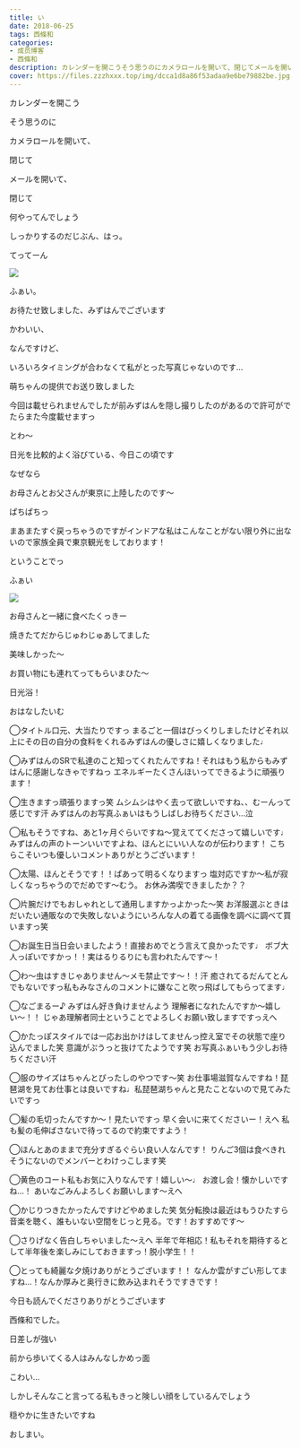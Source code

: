 ```yaml
---
title: い
date: 2018-06-25
tags: 西條和
categories: 
- 成员博客
- 西條和
description: カレンダーを開こうそう思うのにカメラロールを開いて、閉じてメールを開いて、閉じて...
cover: https://files.zzzhxxx.top/img/dcca1d8a86f53adaa9e6be79882be.jpg 
---
```













カレンダーを開こう












そう思うのに












カメラロールを開いて、




閉じて





メールを開いて、





閉じて










何やってんでしょう










しっかりするのだじぶん、はっ。








てってーん



![](https://files.zzzhxxx.top/img/dcca1d8a86f53adaa9e6be79882be.jpg)








ふぁい。








お待たせ致しました、みずはんでございます








かわいい、







なんですけど、









いろいろタイミングが合わなくて私がとった写真じゃないのです…












萌ちゃんの提供でお送り致しました










今回は載せられませんでしたが前みずはんを隠し撮りしたのがあるので許可がでたらまた今度載せますっ










とわ〜












日光を比較的よく浴びている、今日この頃です






なぜなら








お母さんとお父さんが東京に上陸したのです〜







ぱちぱちっ







まあまたすぐ戻っちゃうのですがインドアな私はこんなことがない限り外に出ないので家族全員で東京観光をしております！














ということでっ










ふぁい

![](https://files.zzzhxxx.top/img/dcca1d8a86f53adaa9e6be79882be-01.jpg)








お母さんと一緒に食べたくっきー










焼きたてだからじゅわじゅあしてました









美味しかった〜









お買い物にも連れてってもらいまひた〜












日光浴！













おはなしたいむ


◯タイトル口元、大当たりですっ
まるごと一個はびっくりしましたけどそれ以上にその日の自分の食料をくれるみずはんの優しさに嬉しくなりました♩





◯みずはんのSRで私達のこと知ってくれたんですね！それはもう私からもみずはんに感謝しなきゃですねっ
エネルギーたくさんほいってできるように頑張ります！







◯生きますっ頑張りますっ笑
ムシムシはやく去って欲しいですね、、むーんって感じです汗
みずはんのお写真ふぁいはもうしばしお待ちください…泣






◯私もそうですね、あと1ヶ月ぐらいですね〜覚えててくださって嬉しいです♩
みずはんの声のトーンいいですよね、ほんとにいい人なのが伝わります！
こちらこそいつも優しいコメントありがとうございます！








◯太陽、ほんとそうです！！ぱあって明るくなりますっ
塩対応ですか〜私が寂しくなっちゃうのでだめです〜むう。
お休み満喫できましたか？？





◯片腕だけでもおしゃれとして通用しますかっよかった〜笑
お洋服選ぶときはだいたい通販なので失敗しないようにいろんな人の着てる画像を調べに調べて買いますっ笑








◯お誕生日当日会いましたよう！直接おめでとう言えて良かったです♩
ボブ大人っぽいですかっ！！実はるりるりにも言われたんです〜！





◯わ〜虫はすきじゃありません〜メモ禁止です〜！！汗
癒されてるだんてとんでもないですっ私もみなさんのコメントに嫌なこと吹っ飛ばしてもらってます♩








◯なごまるー♪
みずはん好き負けませんよう
理解者になれたんですか〜嬉しい〜！！
じゃあ理解者同士ということでよろしくお願い致しますですっえへ





◯かたっぽスタイルでは一応お出かけはしてませんっ控え室でその状態で座り込んでました笑
意識がぷうっと抜けてたようです笑
お写真ふぁいもう少しお待ちください汗








◯服のサイズはちゃんとぴったしのやつです〜笑
お仕事場滋賀なんですね！琵琶湖を見てお仕事とは良いですね♩私琵琶湖ちゃんと見たことないので見てみたいですっ







◯髪の毛切ったんですか〜！見たいですっ
早く会いに来てくださいー！えへ
私も髪の毛伸ばさないで待ってるので約束ですよう！






◯ほんとあのままで充分すぎるぐらい良い人なんです！
りんご3個は食べきれそうにないのでメンバーとわけっこします笑





◯黄色のコート私もお気に入りなんです！嬉しい〜♩
お渡し会！懐かしいですね…！
あいなごみんよろしくお願いします〜えへ





◯かじりつきたかったんですけどやめました笑
気分転換は最近はもうひたすら音楽を聴く、誰もいない空間をじっと見る。です！おすすめです〜




◯さりげなく告白しちゃいました〜えへ
半年で年相応！私もそれを期待するとして半年後を楽しみにしておきますっ！脱小学生！！






◯とっても綺麗な夕焼けありがとうございます！！
なんか雲がすごい形してますね…！なんか厚みと奥行きに飲み込まれそうですきです！








今日も読んでくださりありがとうございます











西條和でした。








日差しが強い






前から歩いてくる人はみんなしかめっ面








こわい…






しかしそんなこと言ってる私もきっと険しい顔をしているんでしょう








穏やかに生きたいですね









おしまい。


